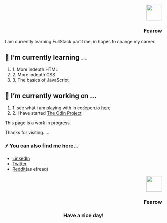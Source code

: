 <p align="right">
    <img src="https://raw.githubusercontent.com/PokeAPI/sprites/master/sprites/pokemon/22.png" width="50" height="50">
</p>
<h3 align="right"><b>Fearow</b></h3>
<p>I am currently learning FullStack part time, in hopes to change my career.</p>
<h2>🌱 I’m currently learning ...</h2>
<ol>
    <li>1. More indepth HTML</li>
    <li>2. More indepth CSS</li>
    <li>3. The basics of JavaScript</li>
</ol>

<h2>🔭 I’m currently working on ...</h2>
<ol>
    <li>1. see what i am playing with in codepen.io <a target="_blank" href="https://codepen.io/emwiewiora">here</a></li>
    <li>2. I have started <a href="https://www.theodinproject.com/">The Odin Project</a></li>
</ol>
<p>This page is a work in progress.</p>

<p>Thanks for visiting.....</p>

<h3>⚡ You can also find me here...</h3>
<ul>
    <li><a href="https://www.linkedin.com/in/ewiewiora">LinkedIn</a></li>
    <li><a href="https://twitter.com/emwiewiora">Twitter</a></li>
    <li><a href="https://www.reddit.com/user/efreaq">Reddit</a>(as efreaq)</li>
</ul>

<p align="right">
    <img src="https://raw.githubusercontent.com/PokeAPI/sprites/master/sprites/pokemon/22.png" width="50" height="50">
</p>
<h3 align="right"><b>Fearow</b></h3>
<h3 align="center">Have a nice day!</h3>
